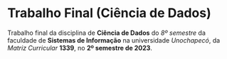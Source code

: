 # Trabalho Final (Ciência de Dados)

Trabalho final da disciplina de **Ciência de Dados** do _8º semestre_ da faculdade de **Sistemas de Informação** na universidade _Unochapecó_, da _Matriz Curricular_ **1339**, no **2º semestre de 2023**.
